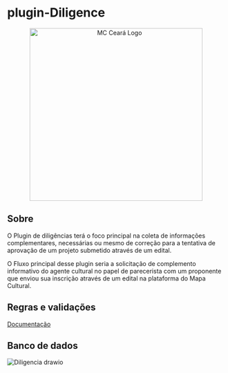 # plugin-Diligence


<p align="center"><a href="https://mapacultural.secult.ce.gov.br/" target="_blank"><img src="https://mapacultural.secult.ce.gov.br/assets/img/logo-ceara-2396208294-1680122696.png" width="400" alt="MC Ceará Logo"></a></p>


## Sobre
<p>
  O Plugin de diligências terá o foco principal na coleta de informações complementares, necessárias ou mesmo de correção para a tentativa de aprovação de um projeto submetido através de um edital.
</p>
<p>
  O Fluxo principal desse plugin seria a solicitação de complemento informativo do agente cultural no papel de parecerista com um proponente que enviou sua inscrição através de um edital na plataforma do Mapa Cultural.
</p>

## Regras e validações
[Documentação](https://docs.google.com/document/d/17k0FKzfvFCc8WIDEtI9U7At46NhK-HkWoe4FAfGafbo/edit?usp=sharing)

## Banco de dados
![Diligencia drawio](https://github.com/secultce/plugin-Diligence/assets/7341117/1ca6b6bb-3674-4792-ac67-01a4017fd4e0)


